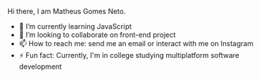 Hi there, I am Matheus Gomes Neto.

- 🌱 I’m currently learning JavaScript
- 👯 I’m looking to collaborate on front-end project
- 📫 How to reach me: send me an email or interact with me on Instagram
- ⚡ Fun fact: Currently, I'm in college studying multiplatform software development
